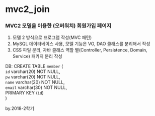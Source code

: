 # mvc2_join

<h3> MVC2 모델을 이용한 (오버워치) 회원가입 페이지</h3>

1) 모델 2 방식으로 프로그램 작성(MVC 패턴)
2) MySQL 데이터베이스 사용, 모델 기능은 VO, DAO 클래스를 분리해서 작성
3) CSS 파일 분리, 자바 클래스 역할 별(Controller, Persistence, Domain, Service) 패키지 분리 작성


DB:
CREATE TABLE `member` (   <br/>
  `id` varchar(20) NOT NULL,<br/>
  `pw` varchar(20) NOT NULL,<br/>
  `name` varchar(20) NOT NULL,<br/>
  `email` varchar(30) NOT NULL,<br/>
  PRIMARY KEY (`id`)<br/>
)
<p>by.2018-2학기</p>
